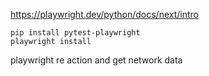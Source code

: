 https://playwright.dev/python/docs/next/intro

```
pip install pytest-playwright
playwright install
```

playwright re action and get network data
